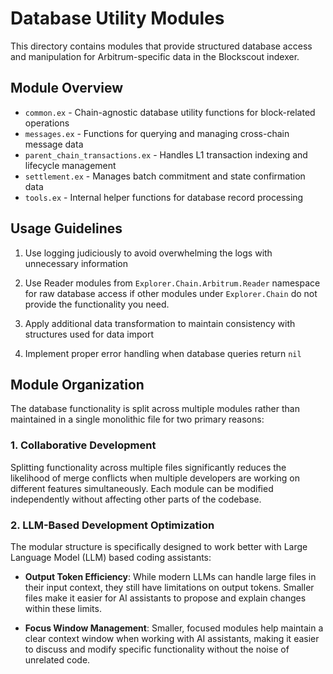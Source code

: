 # Database Utility Modules

This directory contains modules that provide structured database access and manipulation for Arbitrum-specific data in the Blockscout indexer.

## Module Overview

- `common.ex` - Chain-agnostic database utility functions for block-related operations
- `messages.ex` - Functions for querying and managing cross-chain message data
- `parent_chain_transactions.ex` - Handles L1 transaction indexing and lifecycle management
- `settlement.ex` - Manages batch commitment and state confirmation data
- `tools.ex` - Internal helper functions for database record processing

## Usage Guidelines

1. Use logging judiciously to avoid overwhelming the logs with unnecessary information

2. Use Reader modules from `Explorer.Chain.Arbitrum.Reader` namespace for raw database access if other modules under `Explorer.Chain` do not provide the functionality you need.

3. Apply additional data transformation to maintain consistency with structures used for data import

4. Implement proper error handling when database queries return `nil`

## Module Organization 

The database functionality is split across multiple modules rather than maintained in a single monolithic file for two primary reasons:

### 1. Collaborative Development

Splitting functionality across multiple files significantly reduces the likelihood of merge conflicts when multiple developers are working on different features simultaneously. Each module can be modified independently without affecting other parts of the codebase.

### 2. LLM-Based Development Optimization

The modular structure is specifically designed to work better with Large Language Model (LLM) based coding assistants:

- **Output Token Efficiency**: While modern LLMs can handle large files in their input context, they still have limitations on output tokens. Smaller files make it easier for AI assistants to propose and explain changes within these limits.

- **Focus Window Management**: Smaller, focused modules help maintain a clear context window when working with AI assistants, making it easier to discuss and modify specific functionality without the noise of unrelated code.
